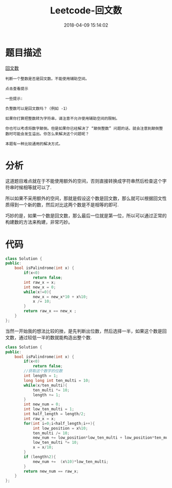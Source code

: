 ﻿---
title: Leetcode-回文数
date: 2018-04-09 15:14:02
categories: Leetcode
tags: 
 - Array
---

# 题目描述
[回文数](https://leetcode-cn.com/problems/palindrome-number/description/)
```
判断一个整数是否是回文数。不能使用辅助空间。

点击查看提示

一些提示:

负整数可以是回文数吗？（例如 -1）

如果你打算把整数转为字符串，请注意不允许使用辅助空间的限制。

你也可以考虑将数字颠倒。但是如果你已经解决了 “颠倒整数” 问题的话，就会注意到颠倒整数时可能会发生溢出。你怎么来解决这个问题呢？

本题有一种比较通用的解决方式。
```
<!--more-->

# 分析
这道题目难点就在于不能使用额外的空间，否则直接转换成字符串然后检查这个字符串时候相等就可以了.

所以如果不采用额外的空间，那就是假设这个数是回文数，那么就可以根据回文性质得到一个新的数，然后对比这两个数是不是相等的即可.

巧妙的是，如果一个数是回文数，那么最后一位就是第一位，所以可以通过正常的构建数的方法来构建，非常巧妙。

# 代码
```C++
class Solution {
public:
    bool isPalindrome(int x) {
        if(x<0)
            return false;
        int raw_x = x;
        int new_x = 0;
        while(x!=0){
            new_x = new_x*10 + x%10;
            x /= 10;
        }
        return raw_x == new_x ;
    }
};
```

当然一开始我的想法比较的挫，是先判断出位数，然后选择一半，如果这个数是回文数，通过较低一半的数就能构造出整个数.

```C++
class Solution {
public:
    bool isPalindrome(int x) {
        if(x<0)
            return false;
        //获取这个数字的位数
        int length = 1;
        long long int ten_multi = 10;
        while(x/ten_multi){
            ten_multi *= 10;
            length += 1;
        }
        int new_num = 0;
        int low_ten_multi = 1;
        int half_length = length/2;
        int raw_x = x;
        for(int i=0;i<half_length;i++){
            int low_position = x%10;
            ten_multi /= 10;
            new_num += low_position*low_ten_multi + low_position*ten_multi;
            low_ten_multi *= 10;
            x = x/10;
        }
        if (length%2){
            new_num +=  (x%10)*low_ten_multi;
        }
        return new_num == raw_x;
    }
};
```